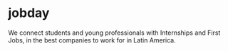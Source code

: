 # jobday
We connect students and young professionals with Internships and First Jobs, in the best companies to work for in Latin America.
